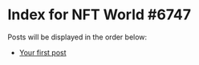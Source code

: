 # Index for NFT World #6747
Posts will be displayed in the order below:

- [Your first post](./001-first.md)

